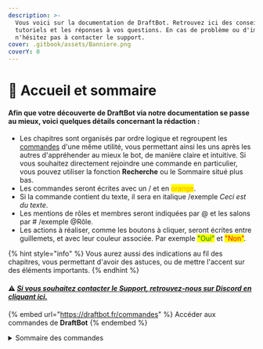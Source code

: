 ```yaml
---
description: >-
  Vous voici sur la documentation de DraftBot. Retrouvez ici des conseils, des
  tutoriels et les réponses à vos questions. En cas de problème ou d'imprévu,
  n'hésitez pas à contacter le support.
cover: .gitbook/assets/Banniere.png
coverY: 0
---
```


# 📍 Accueil et sommaire

#### Afin que votre découverte de **DraftBot** via notre documentation se passe au mieux, voici quelques détails concernant la rédaction :

* Les chapitres sont organisés par ordre logique et regroupent les [commandes](https://www.draftbot.fr/commandes) d'une même utilité, vous permettant ainsi les uns après les autres d'appréhender au mieux le bot, de manière claire et intuitive. Si vous souhaitez directement rejoindre une commande en particulier, vous pouvez utiliser la fonction **Recherche** ou le Sommaire situé plus bas.
* Les commandes seront écrites avec un / et en <mark style="color:orange;">orange</mark>.
* Si la commande contient du texte, il sera en italique /exemple _Ceci est du texte_.
* Les mentions de rôles et membres seront indiquées par @ et les salons par # /exemple @Rôle.
* Les actions à réaliser, comme les boutons à cliquer, seront écrites entre guillemets, et avec leur couleur associée. Par exemple <mark style="color:green;">"Oui"</mark> et <mark style="color:red;">"Non"</mark>.

{% hint style="info" %}
Vous aurez aussi des indications au fil des chapitres, vous permettant d'avoir des astuces, ou de mettre l'accent sur des éléments importants.
{% endhint %}

#### :warning: [_**Si vous souhaitez contacter le** **Support**, **retrouvez-nous sur Discord en** **cliquant ici**._](https://discord.com/invite/DrzKVU3)

{% embed url="https://draftbot.fr/commandes" %}
Accéder aux commandes de **DraftBot**
{% endembed %}

<details>

<summary>Sommaire des commandes</summary>

* **Bot :** aide - botinfo - [config](slash/configuration) - panel - ping - premium - shards - support - votes.

* **Modération :** avertir - ban - expulser - mod - mute - normaliser - note - sanctions - infractions - roles-permanents - role-temporaire - unban - unmute.

* **Conversations :** citer - effacer - copier - déplacer - enregistrer - vider-salon.

* **Interaction :** interserveur - rappel - reglement - emojiperm - signaler - suggest - ticket.

* **Informations :** description - info - localité - profil.

* **Niveaux :** dropxp - niveau - recompenses - topniveau - adminxp.

* **Économie :** boutique - journalier - dropargent - argent - payer - topargent - adminargent.

* **Inventaires :** inventaire - admininventaire - dropitem - item.

* **Statistiques :** profiljeux - stats.

* **Émotions :** interact.

* **Jeux :** bingo - chifumi - pendu - puissance4 - puissance4 - demineur - colormind.

* **Fun :** couple - anniversaire - blague - concours - lancer-dés - sondage - tv - youtube - evenement.

* **Utilitaires :** avatar - sauvegarde - couleur - maths - meteo - qrcode - reagir - envoyer.

* **Commandes personnalisées**

</details>
